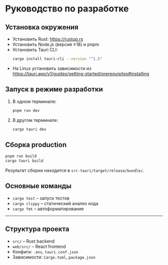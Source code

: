 # Руководство по разработке

## Установка окружения

- Установить Rust: https://rustup.rs
- Установить Node.js (версия ≥18) и pnpm
- Установить Tauri CLI:
  ```bash
  cargo install tauri-cli --version "^1.5"
  ```
- На Linux установить зависимости из https://tauri.app/v1/guides/getting-started/prerequisites#installing

## Запуск в режиме разработки

1. В одном терминале:
   ```bash
   pnpm run dev
   ```
2. В другом терминале:
   ```bash
   cargo tauri dev
   ```

## Сборка production

```bash
pnpm run build
cargo tauri build
```

Результат сборки находится в `src-tauri/target/release/bundle/`.

## Основные команды

- `cargo test` – запуск тестов
- `cargo clippy` – статический анализ кода
- `cargo fmt` – автоформатирование

---

## Структура проекта

- `src/` – Rust backend
- `web/src/` – React frontend
- Конфиги: `.env`, `tauri.conf.json`
- Зависимости: `Cargo.toml`, `package.json`

